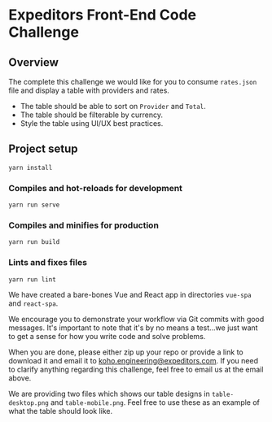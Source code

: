 # Expeditors Front-End Code Challenge

## Overview
The complete this challenge we would like for you to consume `rates.json` file and display a table with providers and rates.
* The table should be able to sort on `Provider` and `Total`.
* The table should be filterable by currency.
* Style the table using UI/UX best practices.

## Project setup
```
yarn install
```

### Compiles and hot-reloads for development
```
yarn run serve
```

### Compiles and minifies for production
```
yarn run build
```

### Lints and fixes files
```
yarn run lint
```

We have created a bare-bones Vue and React app in directories `vue-spa` and `react-spa`.

We encourage you to demonstrate your workflow via Git commits with good messages. It's important to note that it's by no means a test...we just want to get a sense for how you write code and solve problems.

When you are done, please either zip up your repo or provide a link to download it and email it to koho.engineering@expeditors.com. If you need to clarify anything regarding this challenge, feel free to email us at the email above.

We are providing two files which shows our table designs in `table-desktop.png` and `table-mobile.png`. Feel free to use these as an example of what the table should look like.
